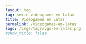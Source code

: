 ```yaml
---
layout: tag
tag: serie-videogames-em-latas
title: Videogames em Latas
permalink: /videogames-em-latas
logo: /imgs/tags/vgs-em-latas.png
#show_title: false
---
```

